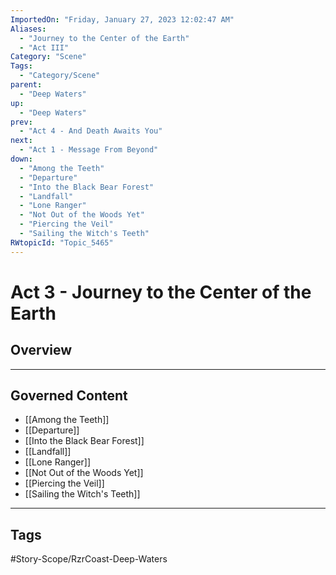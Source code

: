 ```yaml
---
ImportedOn: "Friday, January 27, 2023 12:02:47 AM"
Aliases:
  - "Journey to the Center of the Earth"
  - "Act III"
Category: "Scene"
Tags:
  - "Category/Scene"
parent:
  - "Deep Waters"
up:
  - "Deep Waters"
prev:
  - "Act 4 - And Death Awaits You"
next:
  - "Act 1 - Message From Beyond"
down:
  - "Among the Teeth"
  - "Departure"
  - "Into the Black Bear Forest"
  - "Landfall"
  - "Lone Ranger"
  - "Not Out of the Woods Yet"
  - "Piercing the Veil"
  - "Sailing the Witch's Teeth"
RWtopicId: "Topic_5465"
---
```

# Act 3 - Journey to the Center of the Earth
## Overview
---
## Governed Content
- [[Among the Teeth]]
- [[Departure]]
- [[Into the Black Bear Forest]]
- [[Landfall]]
- [[Lone Ranger]]
- [[Not Out of the Woods Yet]]
- [[Piercing the Veil]]
- [[Sailing the Witch's Teeth]]


---
## Tags
#Story-Scope/RzrCoast-Deep-Waters

